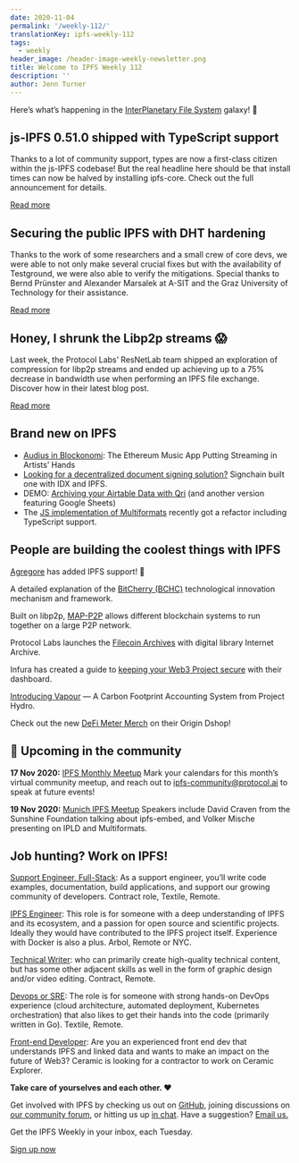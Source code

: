 ```yaml
---
date: 2020-11-04
permalink: '/weekly-112/'
translationKey: ipfs-weekly-112
tags:
  - weekly
header_image: /header-image-weekly-newsletter.png
title: Welcome to IPFS Weekly 112
description: ''
author: Jenn Turner
---
```


Here’s what’s happening in the [InterPlanetary File System](https://ipfs.tech/) galaxy! 🚀

## js-IPFS 0.51.0 shipped with TypeScript support

Thanks to a lot of community support, types are now a first-class citizen within the js-IPFS codebase! But the real headline here should be that install times can now be halved by installing ipfs-core. Check out the full announcement for details.

[Read more](https://blog.ipfs.tech/2020-10-29-js-ipfs-0-50/)

## Securing the public IPFS with DHT hardening

Thanks to the work of some researchers and a small crew of core devs, we were able to not only make several crucial fixes but with the availability of Testground, we were also able to verify the mitigations. Special thanks to Bernd Prünster and Alexander Marsalek at A-SIT and the Graz University of Technology for their assistance.

[Read more](https://blog.ipfs.tech/2020-10-30-dht-hardening/)

## Honey, I shrunk the Libp2p streams 😱

Last week, the Protocol Labs’ ResNetLab team shipped an exploration of compression for libp2p streams and ended up achieving up to a 75% decrease in bandwidth use when performing an IPFS file exchange. Discover how in their latest blog post.

[Read more](https://research.protocol.ai/blog/2020/honey-i-shrunk-our-libp2p-streams/)

## Brand new on IPFS

- [Audius in Blockonomi](https://blockonomi.com/audius-ethereum-music-app/): The Ethereum Music App Putting Streaming in Artists’ Hands
- [Looking for a decentralized document signing solution?](https://www.youtube.com/watch?v=XZy307J-0dI&feature=youtu.be) Signchain built one with IDX and IPFS.
- DEMO: [Archiving your Airtable Data with Qri](https://medium.com/qri-io/archiving-your-airtable-data-with-qri-12dbda8783c3) (and another version featuring Google Sheets)
- The [JS implementation of Multiformats](https://github.com/multiformats/js-multiformats) recently got a refactor including TypeScript support.

## People are building the coolest things with IPFS

[Agregore](https://github.com/AgregoreWeb/agregore-browser/releases/tag/v1.0.0-26) has added IPFS support! 🎉

A detailed explanation of the [BitCherry (BCHC)](https://medium.com/bitcherryglobal/a-detailed-explanation-of-the-bitcherry-bchc-technological-innovation-mechanism-and-framework-658505819afa) technological innovation mechanism and framework.

Built on libp2p, [MAP-P2P](https://marcopoloprotocol.medium.com/map-p2p-903697887958) allows different blockchain systems to run together on a large P2P network.

Protocol Labs launches the [Filecoin Archives](https://www.theblockcrypto.com/linked/82718/protocol-labs-filecoin-internet-archive) with digital library Internet Archive.

Infura has created a guide to [keeping your Web3 Project secure](https://blog.infura.io/new-project-security-settings-in-your-infura-dashboard) with their dashboard.

[Introducing Vapour](https://projecthydro.medium.com/introducing-vapour-a-carbon-footprint-accounting-system-from-project-hydro-3c399e298e4) — A Carbon Footprint Accounting System from Project Hydro.

Check out the new [DeFi Meter Merch](https://medium.com/meter-io/meter-launches-the-meter-merch-store-powered-by-origin-protocol-b4c668107a7f) on their Origin Dshop!

## 📆 Upcoming in the community

**17 Nov 2020:** [IPFS Monthly Meetup](https://www.meetup.com/San-Francisco-IPFS)
Mark your calendars for this month’s virtual community meetup, and reach out to [ipfs-community@protocol.ai](mailto:ipfs-community@protocol.ai) to speak at future events!

**19 Nov 2020:** [Munich IPFS Meetup](https://www.meetup.com/de-DE/Munich-IPFS-User-Group)
Speakers include David Craven from the Sunshine Foundation talking about ipfs-embed, and Volker Mische presenting on IPLD and Multiformats.

## Job hunting? Work on IPFS!

[Support Engineer, Full-Stack](https://textile.breezy.hr/p/b4aada03ce62-support-engineer-full-stack-contractor): As a support engineer, you’ll write code examples, documentation, build applications, and support our growing community of developers. Contract role, Textile, Remote.

[IPFS Engineer](https://authenticjobs.com/job/3315/arbol-inc-ipfs-engineer): This role is for someone with a deep understanding of IPFS and its ecosystem, and a passion for open source and scientific projects. Ideally they would have contributed to the IPFS project itself. Experience with Docker is also a plus. Arbol, Remote or NYC.

[Technical Writer](https://www.notion.so/Hiring-Technical-Writer-bc6a543f6bea40f28c06abfbfd810ea4): who can primarily create high-quality technical content, but has some other adjacent skills as well in the form of graphic design and/or video editing. Contract, Remote.

[Devops or SRE](https://authenticjobs.com/job/3006/textile-devops-or-sre/): The role is for someone with strong hands-on DevOps experience (cloud architecture, automated deployment, Kubernetes orchestration) that also likes to get their hands into the code (primarily written in Go). Textile, Remote.

[Front-end Developer](https://twitter.com/ceramicnetwork/status/1305886402886995968): Are you an experienced front end dev that understands IPFS and linked data and wants to make an impact on the future of Web3? Ceramic is looking for a contractor to work on Ceramic Explorer.

**Take care of yourselves and each other. ❤️**

Get involved with IPFS by checking us out on [GitHub](https://github.com/ipfs), joining discussions on [our community forum](https://discuss.ipfs.tech/), or hitting us up [in chat](https://riot.im/app/#/room/#ipfs:matrix.org). Have a suggestion? [Email us.](mailto:newsletter@ipfs.io)

Get the IPFS Weekly in your inbox, each Tuesday.

<p><a href="https://ipfs.us4.list-manage.com/subscribe?u=25473244c7d18b897f5a1ff6b&amp;id=cad54b2230" class="button button-primary">Sign up now</a></p>
